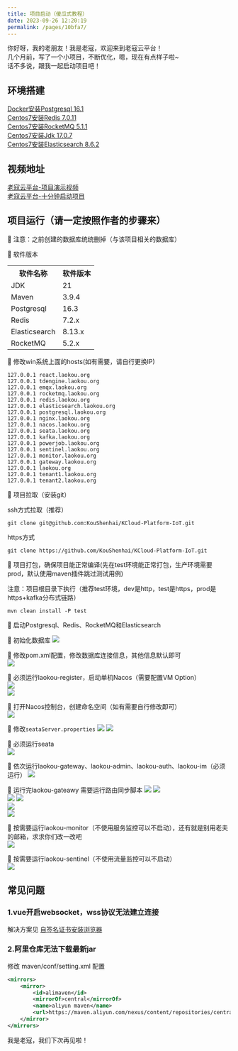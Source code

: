 ```yaml
---
title: 项目启动（傻瓜式教程）
date: 2023-09-26 12:20:19
permalink: /pages/10bfa7/
---
```


你好呀，我的老朋友！我是老寇，欢迎来到老寇云平台！  
几个月前，写了一个小项目，不断优化，嗯，现在有点样子啦~  
话不多说，跟我一起启动项目吧！

## 环境搭建  
[Docker安装Postgresql 16.1](/pages/d715cb/)  
[Centos7安装Redis 7.0.11](/pages/90401a/)  
[Centos7安装RocketMQ 5.1.1](/pages/0fb88c/)  
[Centos7安装Jdk 17.0.7](/pages/65acfd/)  
[Centos7安装Elasticsearch 8.6.2](/pages/d715cf/)  

## 视频地址
[老寇云平台-项目演示视频](https://www.bilibili.com/video/BV16M411C7v7)   
[老寇云平台-十分钟启动项目](https://www.bilibili.com/video/BV1AM4m1z7rS)    

## 项目运行（请一定按照作者的步骤来）
🚀 注意：之前创建的数据库统统删掉（与该项目相关的数据库）

🚀 软件版本
<table>
    <tr>
        <th>软件名称</th>
        <th>软件版本</th>
    </tr>
    <tr>
        <td>JDK</td>
        <td>21</td>
    </tr>
    <tr>
        <td>Maven</td>
        <td>3.9.4</td>
    </tr>
    <tr>
        <td>Postgresql</td>
        <td>16.3</td>
    </tr>
    <tr>
        <td>Redis</td>
        <td>7.2.x</td>
    </tr>
    <tr>
        <td>Elasticsearch</td>
        <td>8.13.x</td>
    </tr>
    <tr>
        <td>RocketMQ</td>
        <td>5.2.x</td>
    </tr>
</table>

🚀 修改win系统上面的hosts(如有需要，请自行更换IP)
```shell
127.0.0.1 react.laokou.org
127.0.0.1 tdengine.laokou.org
127.0.0.1 emqx.laokou.org
127.0.0.1 rocketmq.laokou.org
127.0.0.1 redis.laokou.org
127.0.0.1 elasticsearch.laokou.org
127.0.0.1 postgresql.laokou.org
127.0.0.1 nginx.laokou.org
127.0.0.1 nacos.laokou.org
127.0.0.1 seata.laokou.org
127.0.0.1 kafka.laokou.org
127.0.0.1 powerjob.laokou.org
127.0.0.1 sentinel.laokou.org
127.0.0.1 monitor.laokou.org
127.0.0.1 gateway.laokou.org
127.0.0.1 laokou.org
127.0.0.1 tenant1.laokou.org
127.0.0.1 tenant2.laokou.org
```
🚀 项目拉取（安装git）   

ssh方式拉取（推荐）   

```shell
git clone git@github.com:KouShenhai/KCloud-Platform-IoT.git
```

https方式   

```shell
git clone https://github.com/KouShenhai/KCloud-Platform-IoT.git
```

🚀 项目打包，确保项目能正常编译(先在test环境能正常打包，生产环境需要prod，默认使用maven插件跳过测试用例)   

注意：项目根目录下执行（推荐test环境，dev是http，test是https，prod是https+kafka分布式链路）  

```shell
mvn clean install -P test
```

🚀 启动Postgresql、Redis、RocketMQ和Elasticsearch

🚀 初始化数据库
<img src="/img/5/img_21.png"/>

🚀 修改pom.xml配置，修改数据库连接信息，其他信息默认即可  
<img src="/img/5/img_23.png"/>

🚀 必须运行laokou-register，启动单机Nacos（需要配置VM Option）  
<img src="/img/5/img_5.png"/>  
<img src="/img/5/img_6.png"/>  

🚀 打开Nacos控制台，创建命名空间（如有需要自行修改即可）  
<img src="/img/5/img_7.png"/>

🚀 修改```seataServer.properties```
<img src="/img/5/img_3.png"/>
<img src="/img/5/img_4.png"/>

🚀 必须运行seata  
<img src="/img/5/img_11.png"/>

🚀 依次运行laokou-gateway、laokou-admin、laokou-auth、laokou-im（必须运行）
<img src="/img/5/img_12.png"/>   

🚀 运行完laokou-gateawy 需要运行路由同步脚本
<img src="/img/5/img_2.png"/>
<img src="/img/5/img_28.png"/>  
<img src="/img/5/img_14.png"/>
<img src="/img/5/img_13.png"/>  
<img src="/img/5/img_14.png"/>  
<img src="/img/5/img_15.png"/>

🚀 按需要运行laokou-monitor（不使用服务监控可以不启动），还有就是别用老夫的邮箱，求求你们改一改吧    
<img src="/img/5/img_25.png"/>

🚀 按需要运行laokou-sentinel（不使用流量监控可以不启动）     
<img src="/img/5/img_26.png"/>

## 常见问题
### 1.vue开启websocket，wss协议无法建立连接
解决方案见 [自签名证书安装浏览器](/pages/10bfa8/#创建证书-带域名)

### 2.阿里仓库无法下载最新jar
修改 maven/conf/setting.xml 配置  
```xml
<mirrors>
    <mirror>
        <id>alimaven</id>
        <mirrorOf>central</mirrorOf>
        <name>aliyun maven</name>
        <url>https://maven.aliyun.com/nexus/content/repositories/central/</url>
    </mirror>
</mirrors>
```

我是老寇，我们下次再见啦！  